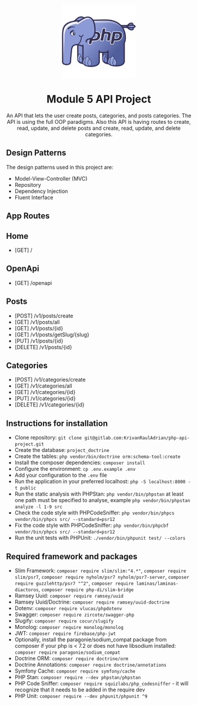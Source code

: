 <p align="center">
  <img align="center" height="200" src=" public/elephpant.png">
</p>

<h1 align="center">Module 5 API Project</h1>

<p align="center">
An API that lets the user create posts, categories, and posts categories. The API is using the full OOP paradigms. Also this API is having routes to create, read, update, and delete posts and create, read, update, and delete categories.
</p>

## Design Patterns

The design patterns used in this project are:

- Model-View-Controller (MVC)
- Repository
- Dependency Injection
- Fluent Interface

## App Routes

## Home

- [GET] /

## OpenApi

- [GET] /openapi

## Posts

- [POST] /v1/posts/create
- [GET] /v1/posts/all
- [GET] /v1/posts/{id}
- [GET] /v1/posts/getSlug/{slug}
- [PUT] /v1/posts/{id}
- [DELETE] /v1/posts/{id}

## Categories

- [POST] /v1/categories/create
- [GET] /v1/categories/all
- [GET] /v1/categories/{id}
- [PUT] /v1/categories/{id}
- [DELETE] /v1/categories/{id}

## Instructions for installation

- Clone repository: `git clone git@gitlab.com:KrivanRaulAdrian/php-api-project.git`
- Create the database: `project_doctrine`
- Create the tables: `php vendor/bin/doctrine orm:schema-tool:create`
- Install the composer dependencies: `composer install`
- Configure the environment: `cp .env.example .env`
- Add your configuration to the `.env` file
- Run the application in your preferred localhost: `php -S localhost:8000 -t public`
- Run the static analysis with PHPStan: `php vendor/bin/phpstan` at least one path must be specified to analyse, example `php vendor/bin/phpstan analyze -l 1-9 src`
- Check the code style with PHPCodeSniffer: `php vendor/bin/phpcs vendor/bin/phpcs src/ --standard=psr12`
- Fix the code style with PHPCodeSniffer: `php vendor/bin/phpcbf vendor/bin/phpcs src/ --standard=psr12`
- Run the unit tests with PHPUnit: `./vendor/bin/phpunit test/ --colors `

## Required framework and packages

- Slim Framework: `composer require slim/slim:"4.*"`,
  `composer require slim/psr7`,
  `composer require nyholm/psr7 nyholm/psr7-server`,
  `composer require guzzlehttp/psr7 "^2"`,
  `composer require laminas/laminas-diactoros`,
  `composer require php-di/slim-bridge`
- Ramsey Uuid: `composer require ramsey/uuid`
- Ramsey Uuid/Doctrine: `composer require ramsey/uuid-doctrine`
- Dotenv: `composer require vlucas/phpdotenv`
- Swagger: `composer require zircote/swagger-php`
- Slugify: `composer require cocur/slugify`
- Monolog: `composer require monolog/monolog`
- JWT: `composer require firebase/php-jwt`
- Optionally, install the paragonie/sodium_compat package from composer if your php is < 7.2 or does not have libsodium installed: `composer require paragonie/sodium_compat`
- Doctrine ORM: `composer require doctrine/orm`
- Doctrine Annotations: `composer require doctrine/annotations`
- Symfony Cache: `composer require symfony/cache`
- PHP Stan: `composer require --dev phpstan/phpstan`
- PHP Code Sniffer: `composer require squizlabs/php_codesniffer` - it will recognize that it needs to be added in the require dev
- PHP Unit: `composer require --dev phpunit/phpunit ^9`
